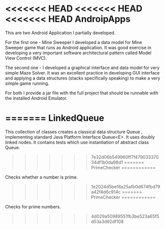 <<<<<<< HEAD
<<<<<<< HEAD
<<<<<<< HEAD
AndroipApps
===========

This are two Android Application I partially developed. 

For the first one - Mine Sweeper I developed a data model for  Mine Sweeper game that runs as Android application. It was good exercise in developing a very important software architectural pattern called Model View Control (MVC).

The second one - I developed a graphical interface and data model for very simple Maze Solver. It was an excellent practice in developing GUI interface and applying a data structures (stacks specifically speaking) to make a very simple game running. 

For both I provide a jar file with the full project that should be runnable with the installed Android Emulator. 

=======
LinkedQueue
===========

This collection of classes creates a classical data structure Queue , implementing standard Java Platform Interface Queue&lt;E>. It uses doubly linked nodes. 
It contains tests which use instantiation of abstract class Queue. 
>>>>>>> 7e32d06b549960ff7f47903337034df1b0da98d1
=======
PrimeChecker
============

Checks whether a number is prime.
>>>>>>> 1e2024d5bef8a25afb0d674fbd79a42f4d6c914c
=======
PrimeChecker
============

Checks for prime numbers.
>>>>>>> 4d029a50989551fb3be523a65f5d53a3d92df108
